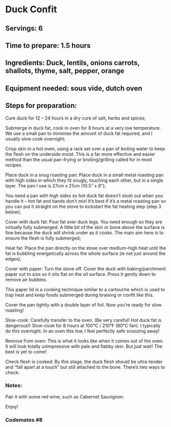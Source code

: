 # Duck Confit

## Servings: 6

## Time to prepare: 1.5 hours

## Ingredients: Duck, lentils, onions carrots, shallots, thyme, salt, pepper, orange


## Equipment needed: sous vide, dutch oven


## Steps for preparation:
Cure duck for 12 – 24 hours in a dry cure of salt, herbs and spices;

Submerge in duck fat, cook in oven for 8 hours at a very low temperature. We use a small pan to minimise the amount of duck fat required, and I usually slow cook overnight;

Crisp skin in a hot oven, using a rack set over a pan of boiling water to keep the flesh on the underside moist. This is a far more effective and easier method than the usual pan-frying or broiling/grilling called for in most recipes.

Place duck in a snug roasting pan: Place duck in a small metal roasting pan with high sides in which they fit snugly, touching each other, but in a single layer. The pan I use is 27cm x 21cm (10.5″ x 8″);

You need a pan with high sides so hot duck fat doesn’t slosh out when you handle it – hot fat and hands don’t mix! It’s best if it’s a metal roasting pan so you can put it straight on the stove to kickstart the fat heating step (step 3 below);

Cover with duck fat: Pour fat over duck legs. You need enough so they are virtually fully submerged. A little bit of the skin or bone above the surface is fine because the duck will shrink under as it cooks. The main aim here is to ensure the flesh is fully submerged;

Heat fat: Place the pan directly on the stove over medium-high heat until the fat is bubbling energetically across the whole surface (ie not just around the edges);

Cover with paper: Turn the stove off. Cover the duck with baking/parchment paper cut to size so it sits flat on the oil surface. Press it gently down to remove air bubbles.

This paper lid is a cooking technique similar to a cartouche which is used to trap heat and keep foods submerged during braising or confit like this.

Cover the pan tightly with a double layer of foil. Now you’re ready for slow roasting!

Slow-cook: Carefully transfer to the oven. (Be very careful! Hot duck fat is dangerous!) Slow-cook for 8 hours at 100°C / 210°F (80°C fan). I typically do this overnight. In an oven this low, I feel perfectly safe snoozing away!

Remove from oven: This is what it looks like when it comes out of the oven. It will look totally unimpressive with pale and flabby skin. But just wait! The best is yet to come!

Check flesh is cooked: By this stage, the duck flesh should be ultra-tender and “fall apart at a touch” but still attached to the bone. There’s two ways to check:


### Notes:
Pair it with some red wine, such as Cabernet Sauvignon. 

Enjoy!
### Codemates #8 
